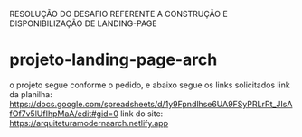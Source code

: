RESOLUÇÃO DO DESAFIO REFERENTE A CONSTRUÇÃO E DISPONIBILIZAÇÃO DE LANDING-PAGE
# projeto-landing-page-arch

o projeto segue conforme o pedido, e abaixo segue os links solicitados 
link da planilha: https://docs.google.com/spreadsheets/d/1y9Fpndlhse6UA9FSyPRLrRt_JIsAfOf7v5lUfIhpMaA/edit#gid=0
link do site: https://arquiteturamodernaarch.netlify.app
